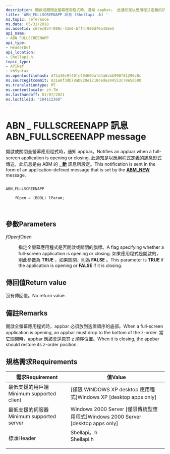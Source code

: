 ```yaml
---
description: 開啟或關閉全螢幕應用程式時，通知 appbar。 此通知是以應用程式定義的訊息形式傳送，此訊息是由 ABM 的 \_ 新訊息所設定。
title: 'ABN_FULLSCREENAPP 訊息 (Shellapi .h) '
ms.topic: reference
ms.date: 05/31/2018
ms.assetid: c67ec934-088c-43e0-bff4-900d76a456e5
api_name:
- ABN_FULLSCREENAPP
api_type:
- HeaderDef
api_location:
- Shellapi.h
topic_type:
- APIRef
- kbSyntax
ms.openlocfilehash: d73a30c9f40fc494603afd4a6cbb990f81290c8c
ms.sourcegitcommit: 831e8f3db78ab820e1710cede244553c70e50500
ms.translationtype: MT
ms.contentlocale: zh-TW
ms.lasthandoff: 01/07/2021
ms.locfileid: "104112360"
---
```

# <a name="abn_fullscreenapp-message"></a><span data-ttu-id="50549-104">ABN \_ FULLSCREENAPP 訊息</span><span class="sxs-lookup"><span data-stu-id="50549-104">ABN\_FULLSCREENAPP message</span></span>

<span data-ttu-id="50549-105">開啟或關閉全螢幕應用程式時，通知 appbar。</span><span class="sxs-lookup"><span data-stu-id="50549-105">Notifies an appbar when a full-screen application is opening or closing.</span></span> <span data-ttu-id="50549-106">此通知是以應用程式定義的訊息形式傳送，此訊息是由 ABM 的 [**\_ 新**](abm-new.md) 訊息所設定。</span><span class="sxs-lookup"><span data-stu-id="50549-106">This notification is sent in the form of an application-defined message that is set by the [**ABM\_NEW**](abm-new.md) message.</span></span>


```C++

ABN_FULLSCREENAPP 

    fOpen = (BOOL) lParam; 

            
```



## <a name="parameters"></a><span data-ttu-id="50549-107">參數</span><span class="sxs-lookup"><span data-stu-id="50549-107">Parameters</span></span>

<dl> <dt>

<span data-ttu-id="50549-108">*fOpen*</span><span class="sxs-lookup"><span data-stu-id="50549-108">*fOpen*</span></span> 
</dt> <dd>

<span data-ttu-id="50549-109">指定全螢幕應用程式是否開啟或關閉的旗標。</span><span class="sxs-lookup"><span data-stu-id="50549-109">A flag specifying whether a full-screen application is opening or closing.</span></span> <span data-ttu-id="50549-110">如果應用程式是開啟的，則此參數為 **TRUE** ，如果關閉，則為 **FALSE** 。</span><span class="sxs-lookup"><span data-stu-id="50549-110">This parameter is **TRUE** if the application is opening or **FALSE** if it is closing.</span></span>

</dd> </dl>

## <a name="return-value"></a><span data-ttu-id="50549-111">傳回值</span><span class="sxs-lookup"><span data-stu-id="50549-111">Return value</span></span>

<span data-ttu-id="50549-112">沒有傳回值。</span><span class="sxs-lookup"><span data-stu-id="50549-112">No return value.</span></span>

## <a name="remarks"></a><span data-ttu-id="50549-113">備註</span><span class="sxs-lookup"><span data-stu-id="50549-113">Remarks</span></span>

<span data-ttu-id="50549-114">開啟全螢幕應用程式時，appbar 必須放到迭置順序的底部。</span><span class="sxs-lookup"><span data-stu-id="50549-114">When a full-screen application is opening, an appbar must drop to the bottom of the z-order.</span></span> <span data-ttu-id="50549-115">當它關閉時，appbar 應該會還原其 z 順序位置。</span><span class="sxs-lookup"><span data-stu-id="50549-115">When it is closing, the appbar should restore its z-order position.</span></span>

## <a name="requirements"></a><span data-ttu-id="50549-116">規格需求</span><span class="sxs-lookup"><span data-stu-id="50549-116">Requirements</span></span>



| <span data-ttu-id="50549-117">需求</span><span class="sxs-lookup"><span data-stu-id="50549-117">Requirement</span></span> | <span data-ttu-id="50549-118">值</span><span class="sxs-lookup"><span data-stu-id="50549-118">Value</span></span> |
|-------------------------------------|---------------------------------------------------------------------------------------|
| <span data-ttu-id="50549-119">最低支援的用戶端</span><span class="sxs-lookup"><span data-stu-id="50549-119">Minimum supported client</span></span><br/> | <span data-ttu-id="50549-120">\[僅限 WINDOWS XP desktop 應用程式\]</span><span class="sxs-lookup"><span data-stu-id="50549-120">Windows XP \[desktop apps only\]</span></span><br/>                                           |
| <span data-ttu-id="50549-121">最低支援的伺服器</span><span class="sxs-lookup"><span data-stu-id="50549-121">Minimum supported server</span></span><br/> | <span data-ttu-id="50549-122">Windows 2000 Server \[僅限傳統型應用程式\]</span><span class="sxs-lookup"><span data-stu-id="50549-122">Windows 2000 Server \[desktop apps only\]</span></span><br/>                                  |
| <span data-ttu-id="50549-123">標頭</span><span class="sxs-lookup"><span data-stu-id="50549-123">Header</span></span><br/>                   | <dl> <span data-ttu-id="50549-124"><dt>Shellapi。h</dt></span><span class="sxs-lookup"><span data-stu-id="50549-124"><dt>Shellapi.h</dt></span></span> </dl> |



 

 




